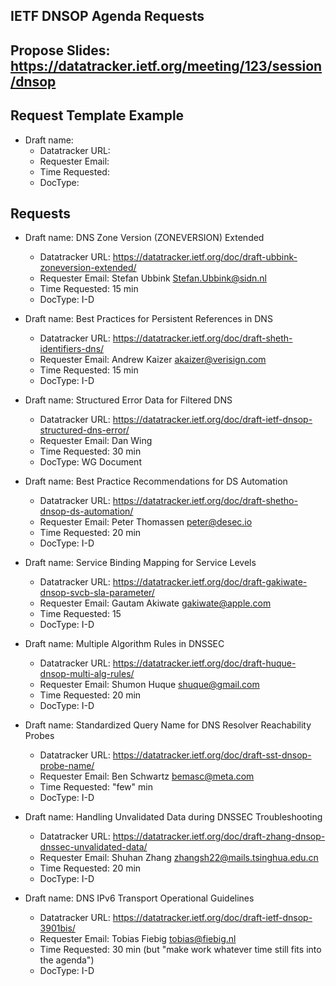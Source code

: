 ## IETF DNSOP Agenda Requests

## Propose Slides: https://datatracker.ietf.org/meeting/123/session/dnsop

## Request Template Example

*   Draft name:
    - Datatracker URL:
    - Requester Email:
    - Time Requested:
    - DocType:

## Requests

*   Draft name: DNS Zone Version (ZONEVERSION) Extended
    - Datatracker URL: https://datatracker.ietf.org/doc/draft-ubbink-zoneversion-extended/
    - Requester Email: Stefan Ubbink <Stefan.Ubbink@sidn.nl>
    - Time Requested: 15 min
    - DocType: I-D

*   Draft name: Best Practices for Persistent References in DNS
    - Datatracker URL: https://datatracker.ietf.org/doc/draft-sheth-identifiers-dns/
    - Requester Email: Andrew Kaizer <akaizer@verisign.com>
    - Time Requested: 15 min
    - DocType: I-D

*   Draft name: Structured Error Data for Filtered DNS
    - Datatracker URL: https://datatracker.ietf.org/doc/draft-ietf-dnsop-structured-dns-error/
    - Requester Email: Dan Wing
    - Time Requested: 30 min
    - DocType: WG Document

*   Draft name: Best Practice Recommendations for DS Automation
    - Datatracker URL: https://datatracker.ietf.org/doc/draft-shetho-dnsop-ds-automation/
    - Requester Email: Peter Thomassen <peter@desec.io>
    - Time Requested: 20 min
    - DocType: I-D

*   Draft name: Service Binding Mapping for Service Levels
    - Datatracker URL: https://datatracker.ietf.org/doc/draft-gakiwate-dnsop-svcb-sla-parameter/
    - Requester Email: Gautam Akiwate <gakiwate@apple.com>
    - Time Requested: 15
    - DocType: I-D

*   Draft name: Multiple Algorithm Rules in DNSSEC
    - Datatracker URL: https://datatracker.ietf.org/doc/draft-huque-dnsop-multi-alg-rules/
    - Requester Email: Shumon Huque <shuque@gmail.com>
    - Time Requested: 20 min
    - DocType: I-D

*   Draft name: Standardized Query Name for DNS Resolver Reachability Probes
    - Datatracker URL: https://datatracker.ietf.org/doc/draft-sst-dnsop-probe-name/
    - Requester Email: Ben Schwartz <bemasc@meta.com>
    - Time Requested: "few" min
    - DocType: I-D

*   Draft name: Handling Unvalidated Data during DNSSEC Troubleshooting
    - Datatracker URL: https://datatracker.ietf.org/doc/draft-zhang-dnsop-dnssec-unvalidated-data/
    - Requester Email: Shuhan Zhang <zhangsh22@mails.tsinghua.edu.cn>
    - Time Requested: 20 min
    - DocType: I-D

*   Draft name: DNS IPv6 Transport Operational Guidelines
    - Datatracker URL: https://datatracker.ietf.org/doc/draft-ietf-dnsop-3901bis/
    - Requester Email: Tobias Fiebig <tobias@fiebig.nl>
    - Time Requested: 30 min (but "make work whatever time still fits into the agenda")
    - DocType: I-D
